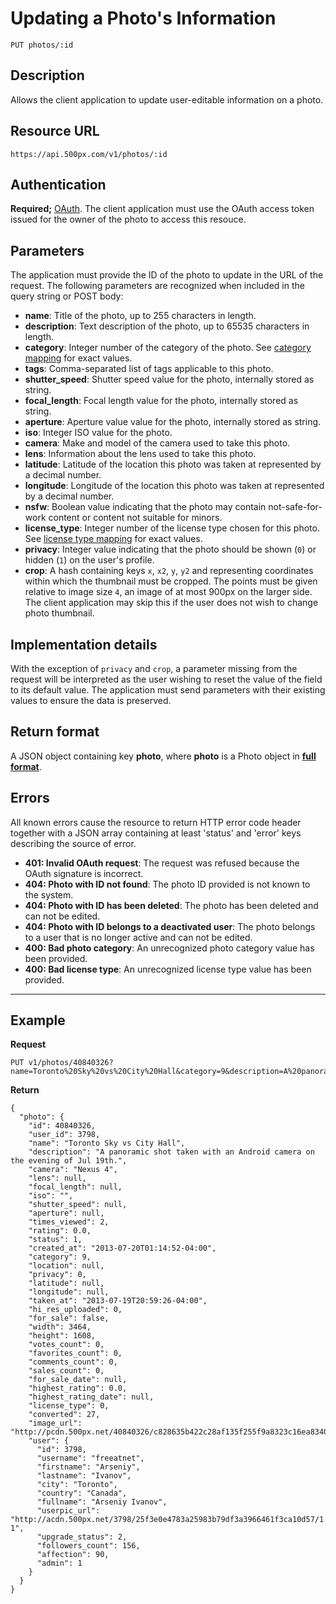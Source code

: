 # Updating a Photo's Information

    PUT photos/:id

## Description

Allows the client application to update user-editable information on a photo. 

## Resource URL

    https://api.500px.com/v1/photos/:id

## Authentication

**Required;** [OAuth][]. The client application must use the OAuth access token issued for the owner of the photo to access this resouce.

## Parameters

The application must provide the ID of the photo to update in the URL of the request. The following parameters are recognized when included in the query string or POST body:

- **name**: Title of the photo, up to 255 characters in length.
- **description**: Text description of the photo, up to 65535 characters in length.
- **category**: Integer number of the category of the photo. See [category mapping][] for exact values.
- **tags**: Comma-separated list of tags applicable to this photo.
- **shutter_speed**: Shutter speed value for the photo, internally stored as string.
- **focal_length**: Focal length value for the photo, internally stored as string.
- **aperture**: Aperture value value for the photo, internally stored as string.
- **iso**: Integer ISO value for the photo.
- **camera**: Make and model of the camera used to take this photo.
- **lens**: Information about the lens used to take this photo.
- **latitude**: Latitude of the location this photo was taken at represented by a decimal number.
- **longitude**: Longitude of the location this photo was taken at represented by a decimal number.
- **nsfw**: Boolean value indicating that the photo may contain not-safe-for-work content or content not suitable for minors.
- **license_type**: Integer number of the license type chosen for this photo. See [license type mapping][] for exact values.
- **privacy**: Integer value indicating that the photo should be shown (`0`) or hidden (`1`) on the user's profile.
- **crop**: A hash containing keys `x`, `x2`, `y`, `y2` and representing coordinates within which the thumbnail must be cropped. The points must be given relative to image size `4`, an image of at most 900px on the larger side. The client application may skip this if the user does not wish to change photo thumbnail.

## Implementation details

With the exception of `privacy` and `crop`, a parameter missing from the request will be interpreted as the user wishing to reset the value of the field to its default value. The application must send parameters with their existing values to ensure the data is preserved.

## Return format

A JSON object containing key **photo**, where **photo** is a Photo object in **[full format][]**.

## Errors
All known errors cause the resource to return HTTP error code header together with a JSON array containing at least 'status' and 'error' keys describing the source of error.

- **401: Invalid OAuth request**: The request was refused because the OAuth signature is incorrect.
- **404: Photo with ID not found**: The photo ID provided is not known to the system.
- **404: Photo with ID has been deleted**: The photo has been deleted and can not be edited.
- **404: Photo with ID belongs to a deactivated user**: The photo belongs to a user that is no longer active and can not be edited.
- **400: Bad photo category**: An unrecognized photo category value has been provided.
- **400: Bad license type**: An unrecognized license type value has been provided.

***

## Example
**Request**

    PUT v1/photos/40840326?name=Toronto%20Sky%20vs%20City%20Hall&category=9&description=A%20panoramic%20shot%20taken%20with%20an%20Android%20camera%20on%20the%20evening%20of%20Jul%2019th.

**Return**

```
{
  "photo": {
    "id": 40840326,
    "user_id": 3798,
    "name": "Toronto Sky vs City Hall",
    "description": "A panoramic shot taken with an Android camera on the evening of Jul 19th.",
    "camera": "Nexus 4",
    "lens": null,
    "focal_length": null,
    "iso": "",
    "shutter_speed": null,
    "aperture": null,
    "times_viewed": 2,
    "rating": 0.0,
    "status": 1,
    "created_at": "2013-07-20T01:14:52-04:00",
    "category": 9,
    "location": null,
    "privacy": 0,
    "latitude": null,
    "longitude": null,
    "taken_at": "2013-07-19T20:59:26-04:00",
    "hi_res_uploaded": 0,
    "for_sale": false,
    "width": 3464,
    "height": 1608,
    "votes_count": 0,
    "favorites_count": 0,
    "comments_count": 0,
    "sales_count": 0,
    "for_sale_date": null,
    "highest_rating": 0.0,
    "highest_rating_date": null,
    "license_type": 0,
    "converted": 27,
    "image_url": "http://pcdn.500px.net/40840326/c828635b422c28af135f255f9a8323c16ea8340a/4.jpg",
    "user": {
      "id": 3798,
      "username": "freeatnet",
      "firstname": "Arseniy",
      "lastname": "Ivanov",
      "city": "Toronto",
      "country": "Canada",
      "fullname": "Arseniy Ivanov",
      "userpic_url": "http://acdn.500px.net/3798/25f3e0e4783a25983b79df3a3966461f3ca10d57/1.jpg?1",
      "upgrade_status": 2,
      "followers_count": 156,
      "affection": 90,
      "admin": 1
    }
  }
}
```

[OAuth]: https://github.com/500px/api-documentation/tree/master/authentication
[category mapping]: https://github.com/500px/api-documentation/blob/master/basics/formats_and_terms.md#categories
[license type mapping]: https://github.com/500px/api-documentation/blob/master/basics/formats_and_terms.md#license-types
[full format]: https://github.com/500px/api-documentation/blob/master/basics/formats_and_terms.md#full-format

